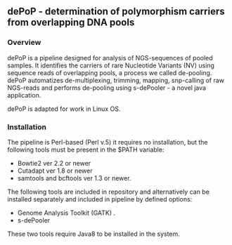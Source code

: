## dePoP - determination of polymorphism carriers from overlapping DNA pools

### Overview

dePoP is a pipeline designed for analysis of NGS-sequences of pooled samples. It identifies the carriers of rare Nucleotide Variants (NV) using sequence reads of overlapping pools, a process we called de-pooling. dePoP automatizes de-multiplexing, trimming, mapping, snp-calling of raw NGS-reads and performs de-pooling using s-dePooler - a novel java application.

dePoP is adapted for work in Linux OS.

### Installation

The pipeline is Perl-based (Perl v.5) it requires no installation, but the following tools must be present in the $PATH variable:

* Bowtie2 ver 2.2 or newer
* Cutadapt ver 1.8 or newer
* samtools and bcftools ver 1.3 or newer.

The following tools are included in repository and alternatively can be installed separately and included in pipeline by defined options:

* Genome Analysis Toolkit (GATK) .
* s-dePooler  

These two tools require Java8 to be installed in the system.
